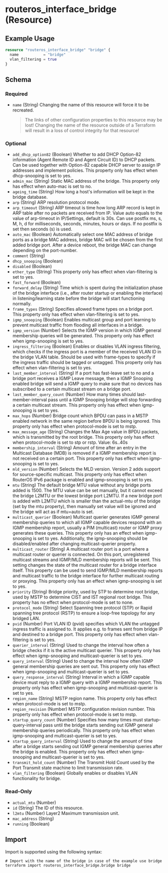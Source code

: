 # routeros_interface_bridge (Resource)


## Example Usage
```terraform
resource "routeros_interface_bridge" "bridge" {
  name           = "bridge"
  vlan_filtering = true
}
```

<!-- schema generated by tfplugindocs -->
## Schema

### Required

- `name` (String) Changing the name of this resource will force it to be recreated.
	> The links of other configuration properties to this resource may be lost!
	> Changing the name of the resource outside of a Terraform will result in a loss of control integrity for that resource!

### Optional

- `add_dhcp_option82` (Boolean) Whether to add DHCP Option-82 information (Agent Remote ID and Agent Circuit ID) to DHCP packets. Can be used together with Option-82 capable DHCP server to assign IP addresses and implement policies. This property only has effect when dhcp-snooping is set to yes.
- `admin_mac` (String) Static MAC address of the bridge. This property only has effect when auto-mac is set to no.
- `ageing_time` (String) How long a host's information will be kept in the bridge database.
- `arp` (String) ARP resolution protocol mode.
- `arp_timeout` (String) ARP timeout is time how long ARP record is kept in ARP table after no packets are received from IP. Value auto equals to the value of arp-timeout in IP/Settings, default is 30s. Can use postfix ms, s, M, h, d for milliseconds, seconds, minutes, hours or days. If no postfix is set then seconds (s) is used.
- `auto_mac` (Boolean) Automatically select one MAC address of bridge ports as a bridge MAC address, bridge MAC will be chosen from the first added bridge port. After a device reboot, the bridge MAC can change depending on the port-number.
- `comment` (String)
- `dhcp_snooping` (Boolean)
- `disabled` (Boolean)
- `ether_type` (String) This property only has effect when vlan-filtering is set to yes.
- `fast_forward` (Boolean)
- `forward_delay` (String) Time which is spent during the initialization phase of the bridge interface (i.e., after router startup or enabling the interface) in listening/learning state before the bridge will start functioning normally.
- `frame_types` (String) Specifies allowed frame types on a bridge port. This property only has effect when vlan-filtering is set to yes.
- `igmp_snooping` (Boolean) Enables multicast group and port learning to prevent multicast traffic from flooding all interfaces in a bridge.
- `igmp_version` (Number) Selects the IGMP version in which IGMP general membership queries will be generated. This property only has effect when igmp-snooping is set to yes.
- `ingress_filtering` (Boolean) Enables or disables VLAN ingress filtering, which checks if the ingress port is a member of the received VLAN ID in the bridge VLAN table. Should be used with frame-types to specify if the ingress traffic should be tagged or untagged. This property only has effect when vlan-filtering is set to yes.
- `last_member_interval` (String) If a port has fast-leave set to no and a bridge port receives a IGMP Leave message, then a IGMP Snooping enabled bridge will send a IGMP query to make sure that no devices has subscribed to a certain multicast stream on a bridge port.
- `last_member_query_count` (Number) How many times should last-member-interval pass until a IGMP Snooping bridge will stop forwarding a certain multicast stream. This property only has effect when igmp-snooping is set to yes.
- `max_hops` (Number) Bridge count which BPDU can pass in a MSTP enabled network in the same region before BPDU is being ignored. This property only has effect when protocol-mode is set to mstp.
- `max_message_age` (String) Changes the Max Age value in BPDU packets, which is transmitted by the root bridge. This property only has effect when protocol-mode is set to stp or rstp. Value: 6s..40s
- `membership_interval` (String) Amount of time after an entry in the Multicast Database (MDB) is removed if a IGMP membership report is not received on a certain port. This property only has effect when igmp-snooping is set to yes.
- `mld_version` (Number) Selects the MLD version. Version 2 adds support for source-specific multicast. This property only has effect when RouterOS IPv6 package is enabled and igmp-snooping is set to yes.
- `mtu` (String) The default bridge MTU value without any bridge ports added is 1500. The MTU value can be set manually, but it cannot exceed the bridge L2MTU or the lowest bridge port L2MTU. If a new bridge port is added with L2MTU which is smaller than the actual-mtu of the bridge (set by the mtu property), then manually set value will be ignored and the bridge will act as if mtu=auto is set.
- `multicast_querier` (Boolean) Multicast querier generates IGMP general membership queries to which all IGMP capable devices respond with an IGMP membership report, usually a PIM (multicast) router or IGMP proxy generates these queries. This property only has an effect when igmp-snooping is set to yes. Additionally, the igmp-snooping should be disabled/enabled after changing multicast-querier property.
- `multicast_router` (String) A multicast router port is a port where a multicast router or querier is connected. On this port, unregistered multicast streams and IGMP/MLD membership reports will be sent. This setting changes the state of the multicast router for a bridge interface itself. This property can be used to send IGMP/MLD membership reports and multicast traffic to the bridge interface for further multicast routing or proxying. This property only has an effect when igmp-snooping is set to yes.
- `priority` (String) Bridge priority, used by STP to determine root bridge, used by MSTP to determine CIST and IST regional root bridge. This property has no effect when protocol-mode is set to none.
- `protocol_mode` (String) Select Spanning tree protocol (STP) or Rapid spanning tree protocol (RSTP) to ensure a loop-free topology for any bridged LAN.
- `pvid` (Number) Port VLAN ID (pvid) specifies which VLAN the untagged ingress traffic is assigned to. It applies e.g. to frames sent from bridge IP and destined to a bridge port. This property only has effect when vlan-filtering is set to yes.
- `querier_interval` (String) Used to change the interval how often a bridge checks if it is the active multicast querier. This property only has effect when igmp-snooping and multicast-querier is set to yes.
- `query_interval` (String) Used to change the interval how often IGMP general membership queries are sent out. This property only has effect when igmp-snooping and multicast-querier is set to yes.
- `query_response_interval` (String) Interval in which a IGMP capable device must reply to a IGMP query with a IGMP membership report. This property only has effect when igmp-snooping and multicast-querier is set to yes.
- `region_name` (String) MSTP region name. This property only has effect when protocol-mode is set to mstp.
- `region_revision` (Number) MSTP configuration revision number. This property only has effect when protocol-mode is set to mstp.
- `startup_query_count` (Number) Specifies how many times must startup-query-interval pass until the bridge starts sending out IGMP general membership queries periodically. This property only has effect when igmp-snooping and multicast-querier is set to yes.
- `startup_query_interval` (String) Used to change the amount of time after a bridge starts sending out IGMP general membership queries after the bridge is enabled. This property only has effect when igmp-snooping and multicast-querier is set to yes.
- `transmit_hold_count` (Number) The Transmit Hold Count used by the Port Transmit state machine to limit transmission rate.
- `vlan_filtering` (Boolean) Globally enables or disables VLAN functionality for bridge.

### Read-Only

- `actual_mtu` (Number)
- `id` (String) The ID of this resource.
- `l2mtu` (Number) Layer2 Maximum transmission unit.
- `mac_address` (String)
- `running` (Boolean)

## Import
Import is supported using the following syntax:
```shell
# Import with the name of the bridge in case of the example use bridge
terraform import routeros_interface_bridge.bridge bridge
```
